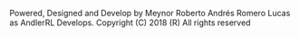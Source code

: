 Powered, Designed and Develop by Meynor Roberto Andrés Romero Lucas as AndlerRL Develops.
Copyright (C) 2018 (R) All rights reserved

